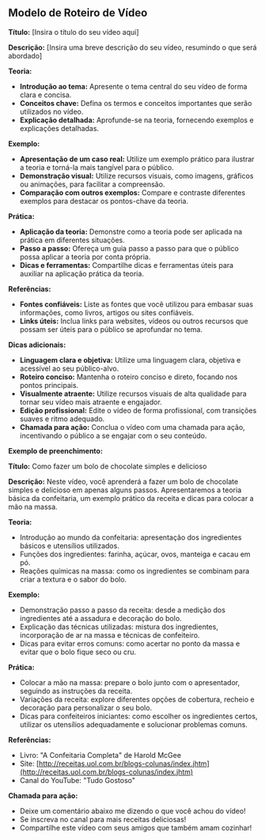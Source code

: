 ## Modelo de Roteiro de Vídeo

**Título:** [Insira o título do seu vídeo aqui]

**Descrição:** [Insira uma breve descrição do seu vídeo, resumindo o que será abordado]

**Teoria:**

* **Introdução ao tema:** Apresente o tema central do seu vídeo de forma clara e concisa.
* **Conceitos chave:** Defina os termos e conceitos importantes que serão utilizados no vídeo.
* **Explicação detalhada:** Aprofunde-se na teoria, fornecendo exemplos e explicações detalhadas.

**Exemplo:**

* **Apresentação de um caso real:** Utilize um exemplo prático para ilustrar a teoria e torná-la mais tangível para o público.
* **Demonstração visual:** Utilize recursos visuais, como imagens, gráficos ou animações, para facilitar a compreensão.
* **Comparação com outros exemplos:** Compare e contraste diferentes exemplos para destacar os pontos-chave da teoria.

**Prática:**

* **Aplicação da teoria:** Demonstre como a teoria pode ser aplicada na prática em diferentes situações.
* **Passo a passo:** Ofereça um guia passo a passo para que o público possa aplicar a teoria por conta própria.
* **Dicas e ferramentas:** Compartilhe dicas e ferramentas úteis para auxiliar na aplicação prática da teoria.

**Referências:**

* **Fontes confiáveis:** Liste as fontes que você utilizou para embasar suas informações, como livros, artigos ou sites confiáveis.
* **Links úteis:** Inclua links para websites, vídeos ou outros recursos que possam ser úteis para o público se aprofundar no tema.

**Dicas adicionais:**

* **Linguagem clara e objetiva:** Utilize uma linguagem clara, objetiva e acessível ao seu público-alvo.
* **Roteiro conciso:** Mantenha o roteiro conciso e direto, focando nos pontos principais.
* **Visualmente atraente:** Utilize recursos visuais de alta qualidade para tornar seu vídeo mais atraente e engajador.
* **Edição profissional:** Edite o vídeo de forma profissional, com transições suaves e ritmo adequado.
* **Chamada para ação:** Conclua o vídeo com uma chamada para ação, incentivando o público a se engajar com o seu conteúdo.

**Exemplo de preenchimento:**

**Título:** Como fazer um bolo de chocolate simples e delicioso

**Descrição:** Neste vídeo, você aprenderá a fazer um bolo de chocolate simples e delicioso em apenas alguns passos. Apresentaremos a teoria básica da confeitaria, um exemplo prático da receita e dicas para colocar a mão na massa.

**Teoria:**

* Introdução ao mundo da confeitaria: apresentação dos ingredientes básicos e utensílios utilizados.
* Funções dos ingredientes: farinha, açúcar, ovos, manteiga e cacau em pó.
* Reações químicas na massa: como os ingredientes se combinam para criar a textura e o sabor do bolo.

**Exemplo:**

* Demonstração passo a passo da receita: desde a medição dos ingredientes até a assadura e decoração do bolo.
* Explicação das técnicas utilizadas: mistura dos ingredientes, incorporação de ar na massa e técnicas de confeiteiro.
* Dicas para evitar erros comuns: como acertar no ponto da massa e evitar que o bolo fique seco ou cru.

**Prática:**

* Colocar a mão na massa: prepare o bolo junto com o apresentador, seguindo as instruções da receita.
* Variações da receita: explore diferentes opções de cobertura, recheio e decoração para personalizar o seu bolo.
* Dicas para confeiteiros iniciantes: como escolher os ingredientes certos, utilizar os utensílios adequadamente e solucionar problemas comuns.

**Referências:**

* Livro: "A Confeitaria Completa" de Harold McGee
* Site: [http://receitas.uol.com.br/blogs-colunas/index.jhtm](http://receitas.uol.com.br/blogs-colunas/index.jhtm)
* Canal do YouTube: "Tudo Gostoso"

**Chamada para ação:**

* Deixe um comentário abaixo me dizendo o que você achou do vídeo!
* Se inscreva no canal para mais receitas deliciosas!
* Compartilhe este vídeo com seus amigos que também amam cozinhar!
